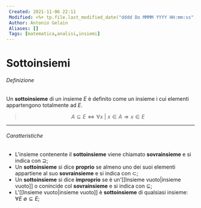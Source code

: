 ```yaml
---
 Created: 2021-11-06 22:11
 Modified: <%+ tp.file.last_modified_date("dddd Do MMMM YYYY HH:mm:ss") %>
 Author: Antonio Gelain
 Aliases: []
 Tags: [matematica,analisi,insiemi]
---
```


# Sottoinsiemi

###### Definizione

Un **sottoinsieme** di un insieme $E$ è definito come un insieme i cui elementi appartengono totalmente ad $E$.

> $$A \subseteq E \iff \forall x\ |\ x \in A \Rightarrow x \in E $$

---

###### Caratteristiche

- L'insieme contenente il **sottoinsieme** viene chiamato **sovrainsieme** e si indica con $\supseteq$;
- Un **sottoinsieme** si dice **proprio** se almeno uno dei suoi elementi appartiene al suo **sovrainsieme** e si indica con $\subset$;
- Un **sottoinsieme** si dice **improprio** se è un'[[Insieme vuoto|insieme vuoto]] o conincide col **sovrainsieme** e si indica con $\subseteq$;
- L'[[Insieme vuoto|insieme vuoto]] è **sottoinsieme** di qualsiasi insieme: $\forall E\ \emptyset \subseteq E$;